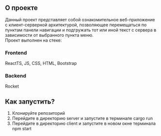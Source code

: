 ## О проекте
Данный проект представляет собой ознакомительное веб-приложение с клиент-серверной архитектурой, позволяющее перемещаться по пунктам панели навигации и подгружать тот или иной текст с сервера в зависимости от выбранного пункта меню. \
Проект выполнен на стеке:

### Frontend
ReactTS, JS, CSS, HTML, Bootstrap

### Backend
Rocket

## Как запустить?
1. Клонируйте репозиторий
2. Перейдите в директорию server и запустите в терминале cargo run
3. Перейдите в директорию client и запустите в новом окне терминала npm start